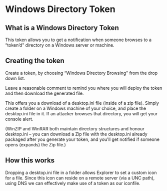 # Windows Directory Token

## What is a Windows Directory Token

This token allows you to get a notification when someone browses to a “token’d" directory on a Windows server or machine.

## Creating the token

Create a token, by choosing “Windows Directory Browsing" from the drop down list.

Leave a reasonable comment to remind you where you will deploy the token and then download the generated file.

This offers you a download of a desktop.ini file (inside of a zip file). Simply create a folder on a Windows machine of your choice, and place the desktop.ini file in it. If an attacker browses that directory, you will get your console alert.

(WinZIP and WinRAR both maintain directory structures and honour desktop.ini – you can download a Zip file with the desktop.ini already packaged after you generate your token, and you'll get notified if someone opens (expands) the Zip file.)

## How this works

Dropping a desktop.ini file in a folder allows Explorer to set a custom icon for a file. Since this icon can reside on a remote server (via a UNC path), using DNS we can effectively make use of a token as our iconfile.
